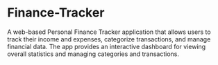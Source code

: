 # Finance-Tracker
A web-based Personal Finance Tracker application that allows users to track their income and expenses, categorize transactions, and manage financial data. The app provides an interactive dashboard for viewing overall statistics and managing categories and transactions.
